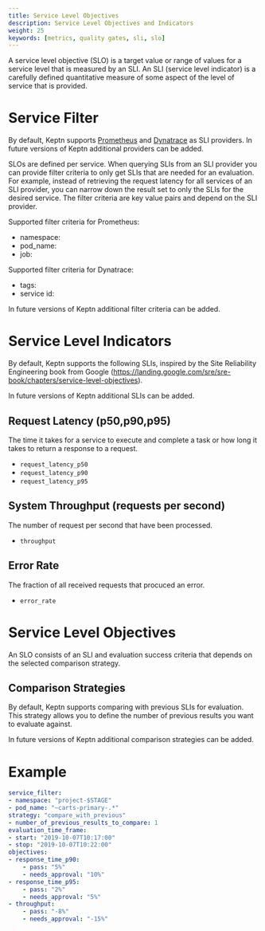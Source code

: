 ```yaml
---
title: Service Level Objectives
description: Service Level Objectives and Indicators 
weight: 25
keywords: [metrics, quality gates, sli, slo]
---
```


A service level objective (SLO) is a target value or range of values for a service level that is measured by an SLI. An SLI (service level indicator) is a carefully defined quantitative measure of some aspect of the level of service that is provided.

# Service Filter
By default, Keptn supports [Prometheus](https://prometheus.io) and [Dynatrace](https://dynatrace.com) as SLI providers. In future versions of Keptn additional providers can be added.

SLOs are defined per service. When querying SLIs from an SLI provider you can provide filter criteria to only get SLIs that are needed for an evaluation. For example, instead of retrieving the request latency for all services of an SLI provider, you can narrow down the result set to only the SLIs for the desired service. The filter criteria are key value pairs and depend on the SLI provider.

Supported filter criteria for Prometheus:

- namespace: 
- pod_name: 
- job: 

Supported filter criteria for Dynatrace:

- tags:
- service id:

In future versions of Keptn additional filter criteria can be added.

# Service Level Indicators
By default, Keptn supports the following SLIs, inspired by the Site Reliability Engineering book from Google (https://landing.google.com/sre/sre-book/chapters/service-level-objectives).

In future versions of Keptn additional SLIs can be added.

## Request Latency (p50,p90,p95)
The time it takes for a service to execute and complete a task or how long it takes to return a response to a request.

- `request_latency_p50`
- `request_latency_p90`
- `request_latency_p95`


## System Throughput (requests per second)
The number of request per second that have been processed.

- `throughput`

## Error Rate 
The fraction of all received requests that procuced an error.

- `error_rate`

# Service Level Objectives
An SLO consists of an SLI and evaluation success criteria that depends on the selected comparison strategy.

## Comparison Strategies
By default, Keptn supports comparing with previous SLIs for evaluation. This strategy allows you to define the number of previous results you want to evaluate against.

In future versions of Keptn additional comparison strategies can be added.


# Example

```yaml
service_filter:
- namespace: "project-$STAGE"
- pod_name: "~carts-primary-.*"
strategy: "compare_with_previous"
- number_of_previous_results_to_compare: 1
evaluation_time_frame:
- start: "2019-10-07T10:17:00"
- stop: "2019-10-07T10:22:00"
objectives:
- response_time_p90:
    - pass: "5%"
    - needs_approval: "10%"
- response_time_p95:
    - pass: "2%"
    - needs_approval: "5%"
- throughput:
    - pass: "-8%"
    - needs_approval: "-15%"
``` 
